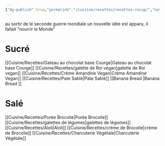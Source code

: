 ```yaml
---
{"dg-publish":true,"permalink":"/cuisine/recettes/recettes-recup/","noteIcon":""}
---
```


au sortir de le seconde guerre mondiale un nouvelle idée est apparu, il fallait "nourrir le Monde"



# Sucré

[[Cuisine/Recettes/Gateau au chocolat base Courge\|Gateau au chocolat base Courge]]
[[Cuisine/Recettes/galette de Roi vegan\|galette de Roi vegan]]
[[Cuisine/Recettes/Crème Amandine Vegan\|Crème Amandine Vegan]]
[[Cuisine/Recettes/Pate Sablé\|Pate Sablé]]
[[Banana Bread \|Banana Bread ]]

# Salé

[[Cuisine/Recettes/Purée Brocolie\|Purée Brocolie]]
[[Cuisine/Recettes/galettes de légumes\|galettes de légumes]]
[[Cuisine/Recettes/Aïoli\|Aïoli]]
[[Cuisine/Recettes/crème de Brocolie\|crème de Brocolie]]
[[Cuisine/Recettes/Charcuterie Végétale\|Charcuterie Végétale]]
